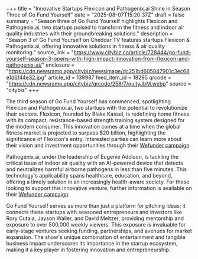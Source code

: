 +++
title = "Innovative Startups Flexicon and Pathogenix.ai Shine in Season Three of Go Fund Yourself"
date = "2025-08-07T15:20:37Z"
draft = false
summary = "Season three of Go Fund Yourself highlights Flexicon and Pathogenix.ai, two startups poised to transform the fitness and indoor air quality industries with their groundbreaking solutions."
description = "Season 3 of Go Fund Yourself on Cheddar TV features startups Flexicon & Pathogenix.ai, offering innovative solutions in fitness & air quality monitoring."
source_link = "https://www.citybiz.co/article/728444/go-fund-yourself-season-3-opens-with-high-impact-innovation-from-flexicon-and-pathogenix-ai/"
enclosure = "https://cdn.newsramp.app/citybiz/newsimage/dc251bd605847901c3ec68e1d6f44e32.jpg"
article_id = 139987
feed_item_id = 18295
qrcode = "https://cdn.newsramp.app/citybiz/qrcode/258/7/quityJbM.webp"
source = "citybiz"
+++

<p>The third season of Go Fund Yourself has commenced, spotlighting Flexicon and Pathogenix.ai, two startups with the potential to revolutionize their sectors. Flexicon, founded by Blake Kassel, is redefining home fitness with its compact, resistance-based strength training system designed for the modern consumer. This innovation comes at a time when the global fitness market is projected to surpass $20 billion, highlighting the significance of Flexicon's entry. Interested parties can learn more about their vision and investment opportunities through their <a href='https://www.wefunder.com/flexicon' rel='nofollow' target='_blank'>Wefunder campaign</a>.</p><p>Pathogenix.ai, under the leadership of Eugenie Addison, is tackling the critical issue of indoor air quality with an AI-powered device that detects and neutralizes harmful airborne pathogens in less than five minutes. This technology's applicability spans healthcare, education, and beyond, offering a timely solution in an increasingly health-aware society. For those looking to support this innovative venture, further information is available on their <a href='https://www.wefunder.com/pathogenix.ai' rel='nofollow' target='_blank'>Wefunder campaign</a>.</p><p>Go Fund Yourself serves as more than just a platform for pitching ideas; it connects these startups with seasoned entrepreneurs and investors like Rory Cutaia, Jayson Waller, and David Meltzer, providing mentorship and exposure to over 500,000 weekly viewers. This exposure is invaluable for early-stage ventures seeking funding, partnerships, and avenues for market expansion. The show's unique combination of entertainment and tangible business impact underscores its importance in the startup ecosystem, making it a key player in fostering innovation and entrepreneurship.</p>